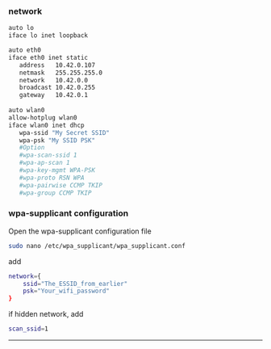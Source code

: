 ### network
```sh
auto lo
iface lo inet loopback

auto eth0
iface eth0 inet static
   address   10.42.0.107
   netmask   255.255.255.0
   network   10.42.0.0
   broadcast 10.42.0.255
   gateway   10.42.0.1
   
auto wlan0
allow-hotplug wlan0
iface wlan0 inet dhcp
   wpa-ssid "My Secret SSID"
   wpa-psk "My SSID PSK"
   #Option
   #wpa-scan-ssid 1
   #wpa-ap-scan 1
   #wpa-key-mgmt WPA-PSK
   #wpa-proto RSN WPA
   #wpa-pairwise CCMP TKIP
   #wpa-group CCMP TKIP

```

### wpa-supplicant configuration

Open the wpa-supplicant configuration file

```sh
sudo nano /etc/wpa_supplicant/wpa_supplicant.conf
```

add
```sh
network={
    ssid="The_ESSID_from_earlier"
    psk="Your_wifi_password"
}
```
if hidden network, add 
```sh
scan_ssid=1
```

---

